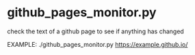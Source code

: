 # github_pages_monitor.py
check the text of a github page to see if anything has changed


EXAMPLE: ./github_pages_monitor.py https://example.github.io/
